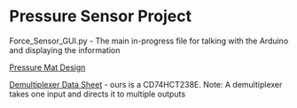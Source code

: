 # Pressure Sensor Project

Force_Sensor_GUI.py - The main in-progress file for talking with the Arduino and displaying the information

[Pressure Mat Design](https://www.instructables.com/O-mat/)

[Demultiplexer Data Sheet](https://github.com/James-Wade1/pressure_sensor/blob/main/Demultiplexer%20Data%20Sheet.pdf) - ours is a CD74HCT238E. Note: A demultiplexer takes one input and directs it to multiple outputs
